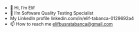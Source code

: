 - 👋 Hi, I’m Elif 
- 🌱 I’m Software Quality Testing Specialist
- My Linkedln profile linkedin.com/in/elif-tabanca-0129692a4
- 📫 How to reach me elifbusratabanca@gmail.com

